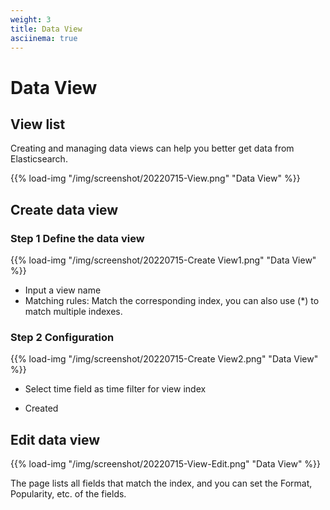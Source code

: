 ```yaml
---
weight: 3
title: Data View
asciinema: true
---
```


# Data View

## View list

Creating and managing data views can help you better get data from Elasticsearch.

{{% load-img "/img/screenshot/20220715-View.png" "Data View" %}}

## Create data view

### Step 1 Define the data view

{{% load-img "/img/screenshot/20220715-Create View1.png" "Data View" %}}

- Input a view name
- Matching rules: Match the corresponding index, you can also use (\*) to match multiple indexes.

### Step 2 Configuration

{{% load-img "/img/screenshot/20220715-Create View2.png" "Data View" %}}

- Select time field as time filter for view index

- Created

## Edit data view

{{% load-img "/img/screenshot/20220715-View-Edit.png" "Data View" %}}

The page lists all fields that match the index, and you can set the Format, Popularity, etc. of the fields.
